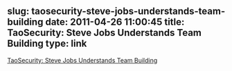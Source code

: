 slug: taosecurity-steve-jobs-understands-team-building
date: 2011-04-26 11:00:45
title: TaoSecurity: Steve Jobs Understands Team Building
type: link
---

[TaoSecurity: Steve Jobs Understands Team Building](http://taosecurity.blogspot.com/2010/12/steve-jobs-understands-team-building.html)
